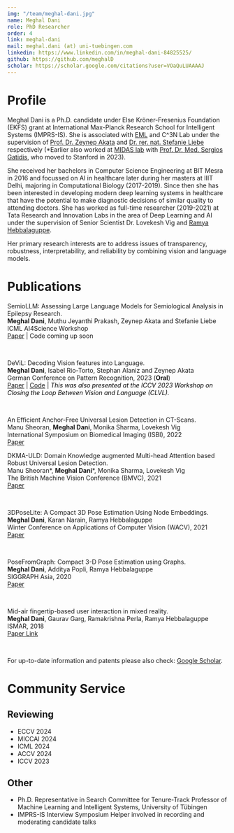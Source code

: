 ```yaml
---
img: "/team/meghal-dani.jpg"
name: Meghal Dani
role: PhD Researcher
order: 4
link: meghal-dani
mail: meghal.dani (at) uni-tuebingen.com 
linkedin: https://www.linkedin.com/in/meghal-dani-84825525/
github: https://github.com/meghalD
scholar: https://scholar.google.com/citations?user=VOaQuLUAAAAJ
---
```


# Profile
Meghal Dani is a Ph.D. candidate under Else Kröner-Fresenius Foundation (EKFS) grant at  International Max-Planck Research School for Intelligent Systems (IMPRS-IS). She is associated with [EML](https://www.eml-unitue.de/) and C^3N Lab under the supervision of [Prof. Dr. Zeynep Akata](https://is.mpg.de/person/zakata) and [Dr. rer. nat. Stefanie Liebe](https://www.medizin.uni-tuebingen.de/de/das-klinikum/mitarbeiter/profil/2335) respectively (*Earlier also worked at  [MIDAS lab](http://midaslab.org/index.html) with [Prof. Dr. Med. Sergios Gatidis](https://med.stanford.edu/profiles/sergios-gatidis), who moved to Stanford in 2023).

She received her bachelors in Computer Science Engineering at BIT Mesra in 2016 and focussed on AI in healthcare later during her masters at IIIT Delhi, majoring in Computational Biology (2017-2019). Since then she has been interested in developing modern deep learning systems in healthcare that have the potential to make diagnostic decisions of similar quality to attending doctors. She has worked as full-time researcher (2019-2021) at Tata Research and Innovation Labs in the area of Deep Learning and AI under the supervision of Senior Scientist Dr. Lovekesh Vig and [Ramya Hebbalaguppe](https://rhebbalaguppe.github.io/).

Her primary research interests are to address issues of transparency, robustness, interpretability, and reliability by combining vision and language models.

# Publications

SemioLLM: Assessing Large Language Models for Semiological Analysis in Epilepsy Research.\
**Meghal Dani**, Muthu Jeyanthi Prakash, Zeynep Akata and Stefanie Liebe \
ICML AI4Science Workshop \
[Paper](https://arxiv.org/pdf/2407.03004) | Code coming up soon

&nbsp;

DeViL: Decoding Vision features into Language.\
**Meghal Dani**, Isabel Rio-Torto, Stephan Alaniz and Zeynep Akata\
German Conference on Pattern Recognition, 2023 (**Oral**)\
[Paper](https://www.dagm-gcpr.de/fileadmin/dagm-gcpr/pictures/2023_Heidelberg/Paper_FastTrack/094.pdf) | [Code](https://github.com/ExplainableML/DeViL) | <span style="color:black; font-style:italic">This was also presented at the ICCV 2023 Workshop on Closing the Loop Between Vision and Language (CLVL).</span>

&nbsp;

An Efficient Anchor-Free Universal Lesion Detection in CT-Scans.\
Manu Sheoran, **Meghal Dani**, Monika Sharma, Lovekesh Vig\
International Symposium on Biomedical Imaging (ISBI), 2022\
[Paper](https://arxiv.org/pdf/2203.16074)
&nbsp;

DKMA-ULD: Domain Knowledge augmented Multi-head Attention based Robust Universal Lesion Detection.\
Manu Sheoran*, **Meghal Dani***, Monika Sharma, Lovekesh Vig\
The British Machine Vision Conference (BMVC), 2021\
[Paper](https://arxiv.org/pdf/2203.06886) 

&nbsp;

3DPoseLite: A Compact 3D Pose Estimation Using Node Embeddings.\
**Meghal Dani**, Karan Narain, Ramya Hebbalaguppe\
Winter Conference on Applications of Computer Vision (WACV), 2021\
[Paper](https://openaccess.thecvf.com/content/WACV2021/papers/Dani_3DPoseLite_A_Compact_3D_Pose_Estimation_Using_Node_Embeddings_WACV_2021_paper.pdf) 


&nbsp;

PoseFromGraph: Compact 3-D Pose Estimation using Graphs.\
**Meghal Dani**, Additya Popli, Ramya Hebbalaguppe\
SIGGRAPH Asia, 2020\
[Paper](https://dl.acm.org/doi/pdf/10.1145/3410700.3425433) 

&nbsp;

Mid-air fingertip-based user interaction in mixed reality.\
**Meghal Dani**, Gaurav Garg, Ramakrishna Perla, Ramya Hebbalaguppe\
ISMAR, 2018\
[Paper Link](https://ieeexplore.ieee.org/abstract/document/8699224)

&nbsp;

For up-to-date information and patents please also check: [Google Scholar](https://scholar.google.co.in/citations?user=VOaQuLUAAAAJ).

# Community Service

## Reviewing

- ECCV 2024
- MICCAI 2024
- ICML 2024
- ACCV 2024
- ICCV 2023

## Other

- Ph.D. Representative in Search Committee for Tenure-Track Professor of Machine Learning and Intelligent Systems, University of Tübingen
- IMPRS-IS Interview Symposium Helper involved in recording and moderating candidate talks